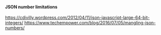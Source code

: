 #### JSON number limitations
https://cdivilly.wordpress.com/2012/04/11/json-javascript-large-64-bit-integers/
https://www.techempower.com/blog/2016/07/05/mangling-json-numbers/
